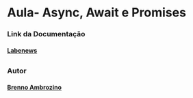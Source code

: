 # Aula- Async, Await e Promises

### Link da Documentação

#### [Labenews](https://documenter.getpostman.com/view/9731983/UVeGr6Kv#5d871984-ba7e-47fb-abb6-6e2e7ec685e2)

##

### Autor 
#### [Brenno Ambrozino](https://github.com/brennoambrozino)